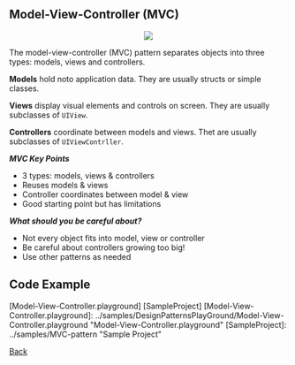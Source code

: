 ##  Model-View-Controller (MVC)

<p align="center">
  <image src="images/mvc.png"></image>
</p>



The model-view-controller (MVC) pattern separates objects into three types: models, views and controllers.

<b>Models</b> hold noto application data. They are usually structs or simple classes.

<b>Views</b> display visual elements and controls on screen. They are usually subclasses of `UIView`.

**Controllers**  coordinate between models and views. Thet are usually subclasses of `UIViewContrller`.

***MVC Key Points***

- 3 types: models, views & controllers
- Reuses models & views
- Controller coordinates between model & view
- Good starting point but has limitations

***What should you be careful about?***

- Not every object fits into model, view or controller
- Be careful about controllers growing too big!
- Use other patterns as needed

## Code Example
[Model-View-Controller.playground]
[SampleProject]
[Model-View-Controller.playground]: ../samples/DesignPatternsPlayGround/Model-View-Controller.playground "Model-View-Controller.playground"
[SampleProject]: ../samples/MVC-pattern "Sample Project"






[Back]

[Back]: ../README.md "Back"
